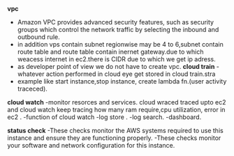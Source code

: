  **vpc**
- Amazon VPC provides advanced security features, such as security groups which control the network traffic by
selecting the inbound and outbound rule.
- in addition vps contain subnet regionwise may be 4 to 6,subnet contain route table and route table contain inernet gateway.due to which weacess internet in ec2.there is CIDR due to which we get ip adress. 
- as developer point of view we do not have to create vpc.
**cloud train**
-whatever action performed in cloud eye get stored in cloud train.stra
- example like start instance,stop instance, create lambda fn.(user activity traceced).

**cloud watch**
-monitor resorces and services.
cloud wraced traced upto ec2 and cloud watch keep tracing how many ram require,cpu
utilization, error in ec2 .
-function of cloud watch
-log store .
-log search.
-dashboard.

**status check**
-These checks monitor the AWS systems required to use this instance and ensure they are functioning properly.
-These checks monitor your software and network configuration for this instance.














 



